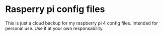 # Rasperry pi config files

This is just a cloud backup for my raspberry pi 4 config files.
Intended for personal use. Use it at your own responsability.


